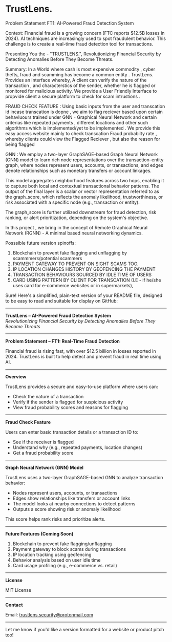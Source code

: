 # TrustLens.

Problem Statement FT1: AI-Powered Fraud Detection System

Context:
Financial fraud is a growing concern (FTC reports $12.5B losses in 2024). AI techniques are increasingly used to spot fraudulent behavior. This challenge is to create a real-time fraud detection tool for transactions.

Presenting You the - "TRUSTLENS.", Revolutionizing Financial Security by Detecting Anomalies Before They Become Threats.

Summary: 
In a World where cash is most expensive commodity , cyber thefts, fraud and scamming has become a common entity . TrustLens. Provides an interface whereby, A client can verify the nature of the transaction , and characterstics of the sender, whether he is flagged or monitored for malicious activity. We provide a User Friendly Interface to propvide client a secure platform to check for scam intrustions .

FRAUD CHECK FEATURE : Using basic inputs from the user and transcation id incase transcation is dopne , we aim to flag reciever based upon certain behaviuours trained under GNN - Graphical Neural Network and 
certain criterias like repeated payments , different locations and other such algorithms which is implemented/yet to be implemented . We provide this easy access website mainly to check transcation Fraud probabilty rate , whereby clients could view the Flagged Reciever , but also the reason for being flagged 

GNN : We employ a two-layer GraphSAGE-based Graph Neural Network (GNN) model to learn rich node representations over the transaction–entity graph, where nodes represent users, accounts, or transactions, and edges denote relationships such as monetary transfers or account linkages.

This model aggregates neighborhood features across two hops, enabling it to capture both local and contextual transactional behavior patterns. The output of the final layer is a scalar or vector representation referred to as the graph_score, which reflects the anomaly likelihood, trustworthiness, or risk associated with a specific node (e.g., transaction or entity).

The graph_score is further utilized downstream for fraud detection, risk ranking, or alert prioritization, depending on the system's objective.

In this project , we bring in the concept of Remote Graphical Neural Network (RGNN) - A minimal based neural networking dynamics.

Posssible future version spinoffs:
1. Blockchain to prevent fake flagging and unflagging by scammmers/potential scammers
2. PAYMENT GATEWAY TO PREVENT ON SIGHT SCAMS TOO.
3. IP LOCATION CHANGES HISTORY BY GEOFENCING THE PAYMENT
4. TRANSACTION BEHAVIOURS SOURCED BY IDLE TIME OF USERS
5. CARD USING PATTERN BY CLIENT FOR TRANSCATION (I.E - if he/she uses card for e-commerce websites or in supermarkets),

Sure! Here's a simplified, plain-text version of your README file, designed to be easy to read and suitable for display on GitHub:

---

**TrustLens – AI-Powered Fraud Detection System**  
_Revolutionizing Financial Security by Detecting Anomalies Before They Become Threats_

---

**Problem Statement – FT1: Real-Time Fraud Detection**

Financial fraud is rising fast, with over $12.5 billion in losses reported in 2024. TrustLens is built to help detect and prevent fraud in real time using AI.

---

**Overview**

TrustLens provides a secure and easy-to-use platform where users can:

- Check the nature of a transaction
- Verify if the sender is flagged for suspicious activity
- View fraud probability scores and reasons for flagging

---

**Fraud Check Feature**

Users can enter basic transaction details or a transaction ID to:

- See if the receiver is flagged
- Understand why (e.g., repeated payments, location changes)
- Get a fraud probability score

---

**Graph Neural Network (GNN) Model**

TrustLens uses a two-layer GraphSAGE-based GNN to analyze transaction behavior:

- Nodes represent users, accounts, or transactions
- Edges show relationships like transfers or account links
- The model looks at nearby connections to detect patterns
- Outputs a score showing risk or anomaly likelihood

This score helps rank risks and prioritize alerts.

---

**Future Features (Coming Soon)**

1. Blockchain to prevent fake flagging/unflagging  
2. Payment gateway to block scams during transactions  
3. IP location tracking using geofencing  
4. Behavior analysis based on user idle time  
5. Card usage profiling (e.g., e-commerce vs. retail)

---

**License**

MIT License

---

**Contact**

Email: trustlens.security@protonmail.com

---

Let me know if you'd like a version formatted for a website or product pitch too!

